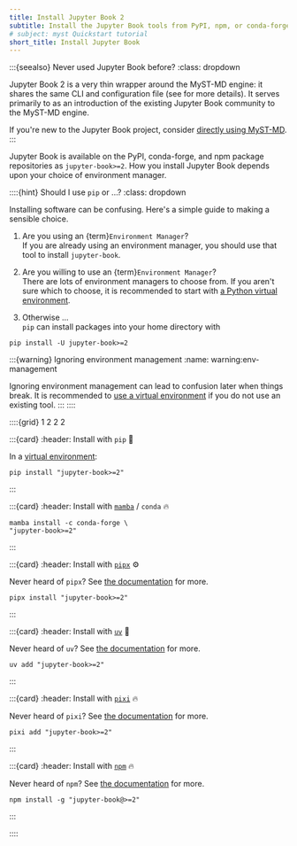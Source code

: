 ```yaml
---
title: Install Jupyter Book 2
subtitle: Install the Jupyter Book tools from PyPI, npm, or conda-forge.
# subject: myst Quickstart tutorial
short_title: Install Jupyter Book
---
```


:::{seealso} Never used Jupyter Book before?
:class: dropdown

Jupyter Book 2 is a very thin wrapper around the MyST-MD engine: it shares the same CLI and configuration file (see [](about/toolchain.md) for more details). It serves primarily to as an introduction of the existing Jupyter Book community to the MyST-MD engine.

If you're new to the Jupyter Book project, consider [directly using MyST-MD](https://mystmd.org/guide/quickstart).
:::

Jupyter Book is available on the PyPI, conda-forge, and npm package repositories as `jupyter-book>=2`. How you install Jupyter Book depends upon your choice of environment manager.

::::{hint} Should I use `pip` or ...?
:class: dropdown

Installing software can be confusing. Here's a simple guide to making a sensible choice.

1. Are you using an {term}`Environment Manager`?  
   If you are already using an environment manager, you should use that tool to install `jupyter-book`.

2. Are you willing to use an {term}`Environment Manager`?  
   There are lots of environment managers to choose from. If you aren't sure which to choose, it is recommended to start with [a Python virtual environment][venv].

3. Otherwise ...  
   `pip` can install packages into your home directory with

```shell
pip install -U jupyter-book>=2
```

:::{warning} Ignoring environment management
:name: warning:env-management

Ignoring environment management can lead to confusion later when things break. It is recommended to [use a virtual environment][venv] if you do not use an existing tool.
:::
::::

::::{grid} 1 2 2 2

:::{card}
:header: Install with `pip` 🐍

In a [virtual environment][venv]:

```shell
pip install "jupyter-book>=2"
```

:::

:::{card}
:header: Install with [`mamba`][mamba] / `conda` 🔥

```shell
mamba install -c conda-forge \
"jupyter-book>=2"
```

:::

:::{card}
:header: Install with [`pipx`][pipx] ⚙️

Never heard of `pipx`? See [the documentation][pipx] for more.

```shell
pipx install "jupyter-book>=2"
```

:::

:::{card}
:header: Install with [`uv`][uv] 🚀

Never heard of `uv`? See [the documentation][uv] for more.

```shell:
uv add "jupyter-book>=2"
```

:::

:::{card}
:header: Install with [`pixi`][pixi] 🔥

Never heard of `pixi`? See [the documentation][pixi] for more.

```shell:
pixi add "jupyter-book>=2"
```

:::

:::{card}
:header: Install with [`npm`][npm] 🔥

Never heard of `npm`? See [the documentation][npm] for more.

```shell:
npm install -g "jupyter-book@>=2"
```

:::

::::

[mamba]: https://mamba.readthedocs.io/en/latest/
[pixi]: https://pixi.sh/
[pipx]: https://pipx.pypa.io/stable/
[venv]: https://packaging.python.org/en/latest/guides/installing-using-pip-and-virtual-environments/
[npm]: https://docs.npmjs.com/downloading-and-installing-node-js-and-npm/
[uv]: https://docs.astral.sh/uv/
